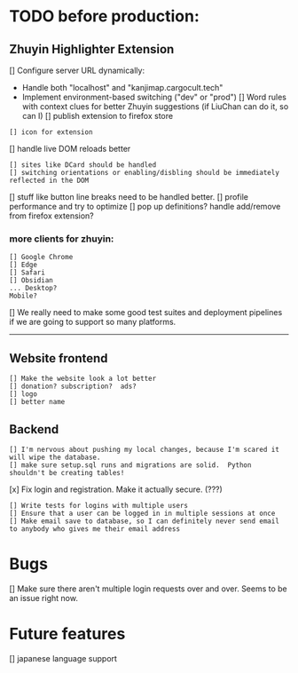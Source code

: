 # TODO before production:

## Zhuyin Highlighter Extension

[] Configure server URL dynamically:
   - Handle both "localhost" and "kanjimap.cargocult.tech"
   - Implement environment-based switching ("dev" or "prod")
[] Word rules with context clues for better Zhuyin suggestions (if LiuChan can do it, so can I)
[] publish extension to firefox store

    [] icon for extension

[] handle live DOM reloads better

    [] sites like DCard should be handled
    [] switching orientations or enabling/disbling should be immediately reflected in the DOM

[] stuff like button line breaks need to be handled better.
[] profile performance and try to optimize
[] pop up definitions? handle add/remove from firefox extension?

### more clients for zhuyin:

    [] Google Chrome
    [] Edge
    [] Safari
    [] Obsidian
    ... Desktop?
    Mobile?

[] We really need to make some good test suites and deployment pipelines if we are going to support so many platforms.

---

## Website frontend
    [] Make the website look a lot better
    [] donation? subscription?  ads?
    [] logo
    [] better name


## Backend

    [] I'm nervous about pushing my local changes, because I'm scared it will wipe the database.
    [] make sure setup.sql runs and migrations are solid.  Python shouldn't be creating tables!

[x] Fix login and registration.  Make it actually secure. (???)

    [] Write tests for logins with multiple users
    [] Ensure that a user can be logged in in multiple sessions at once
    [] Make email save to database, so I can definitely never send email to anybody who gives me their email address


# Bugs
[] Make sure there aren't multiple login requests over and over.  Seems to be an issue right now.

# Future features
[] japanese language support
